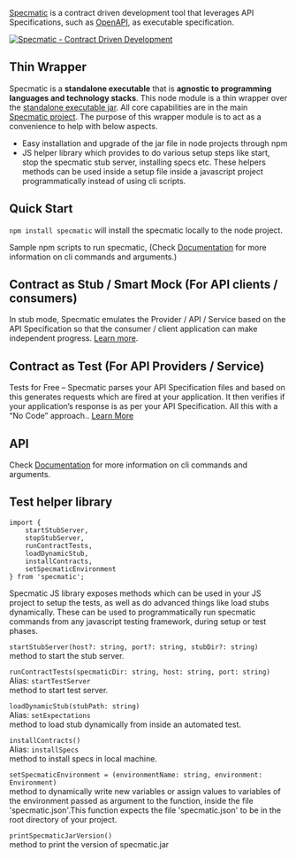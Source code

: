 [Specmatic](https://specmatic.in/) is a contract driven development tool that leverages API Specifications, such as [OpenAPI](https://www.openapis.org/), as executable specification. <br />

[![Specmatic - Contract Driven Development](http://img.youtube.com/vi/3HPgpvd8MGg/0.jpg)](http://www.youtube.com/watch?v=3HPgpvd8MGg "Specmatic - Contract Driven Development - Micro-services done right without the pain of integration")

## Thin Wrapper

Specmatic is a **standalone executable** that is **agnostic to programming languages and technology stacks**. This node module is a thin wrapper over the [standalone executable jar](https://specmatic.in/getting_started.html#setup). All core capabilities are in the main [Specmatic project](https://github.com/znsio/specmatic). The purpose of this wrapper module is to act as a convenience to help with below aspects.
* Easy installation and upgrade of the jar file in node projects through npm
* JS helper library which provides to do various setup steps like start, stop the specmatic stub server, installing specs etc. These helpers methods can be used inside a setup file inside a javascript project programmatically instead of using cli scripts.

## Quick Start
`npm install specmatic`  will install the specmatic locally to the node project.

Sample npm scripts to run specmatic, (Check [Documentation](https://specmatic.in/documentation.html) for more information on cli commands and arguments.)

## Contract as Stub / Smart Mock (For API clients / consumers)

In stub mode, Specmatic emulates the Provider / API / Service based on the API Specification so that the consumer / client application can make independent progress. [Learn more](https://specmatic.in/#contract-as-stub).

## Contract as Test (For API Providers / Service)

Tests for Free – Specmatic parses your API Specification files and based on this generates requests which are fired at your application. It then verifies if your application’s response is as per your API Specification. All this with a “No Code” approach.. [Learn More](https://specmatic.in/#contract-as-test)

## API

Check [Documentation](https://specmatic.in/documentation.html) for more information on cli commands and arguments.

## Test helper library

```
import { 
    startStubServer,
    stopStubServer,
    runContractTests, 
    loadDynamicStub, 
    installContracts,
    setSpecmaticEnvironment
} from 'specmatic';
```

Specmatic JS library exposes methods which can be used in your JS project to setup the tests, as well as do advanced things like load stubs dynamically. These can be used to programmatically run specmatic commands from any javascript testing framework, during setup or test phases.

`startStubServer(host?: string, port?: string, stubDir?: string)` <br />
method to start the stub server.

`runContractTests(specmaticDir: string, host: string, port: string)` <br />
Alias: `startTestServer` <br />
method to start test server.

`loadDynamicStub(stubPath: string)` <br />
Alias: `setExpectations` <br />
method to load stub dynamically from inside an automated test.

`installContracts()` <br />
Alias: `installSpecs` <br />
method to install specs in local machine.

`setSpecmaticEnvironment = (environmentName: string, environment: Environment) ` <br />
method to dynamically write new variables or assign values to variables of the environment passed as argument to the function, inside the file 'specmatic.json'.This function expects the file 'specmatic.json' to be in the root directory of your project.

`printSpecmaticJarVersion()` <br />
method to print the version of specmatic.jar
